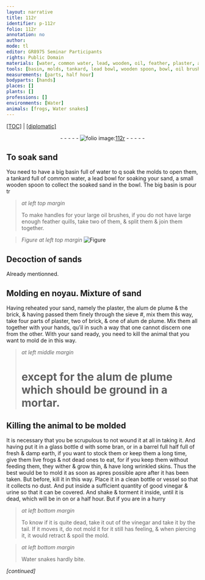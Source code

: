 ```yaml
---
layout: narrative
title: 112r
identifier: p-112r
folio: 112r
annotation: no
author:
mode: tl
editor: GR8975 Seminar Participants
rights: Public Domain
materials: [water, common water, lead, wooden, oil, feather, plaster, alum de plume, brick, glass, bran, fresh & damp earth, good vinegar, urine, vinegar]
tools: [basin, molds, tankard, lead bowl, wooden spoon, bowl, oil brushes, feather quills, sieve, hands, mortar, glass bottle, barrel, clean bottle or vessel]
measurements: [parts, half hour]
bodyparts: [hands]
places: []
plants: []
professions: []
environments: [Water]
animals: [frogs, Water snakes]
---
```


 <p><a href="{{ site.baseurl }}/translation/">[TOC]</a> | <a href="{{ site.baseurl }}/texts/p-112r_tc/" target="_blank">[diplomatic]</a></p><div class="folio" align="center">- - - - - <a href="http://gallica.bnf.fr/ark:/12148/btv1b10500001g/f229.image" target="_blank"><img src="https://cu-mkp.github.io/2017-workshop-edition/assets/photo-icon.png" alt="folio image: " style="display:inline-block; margin-bottom:-3px;"/>112r</a> - - - - - </div>  
  

## To soak sand

 
You need to have a big <span class="tl">basin</span> full of <span class="m">water</span> to <span class="del">q</span> soak the <span class="tl">molds</span> to open them, a <span class="tl">tankard</span> full of <span class="m"><span class="add">common</span> water</span>, a <span class="tl"><span class="m">lead</span> bowl</span> for soaking your sand, a small <span class="tl"><span class="m">wooden</span> spoon</span> to collect the soaked sand in the <span class="tl">bowl</span>. <span class="del">The big <span class="tl">basin</span> is</span> <span class="del">pour tr</span>
 
> *at left top margin*
> 
> 
>   To make handles for your large <span class="tl"><span class="m">oil</span> brushes</span>, if you do not have large enough <span class="tl"><span class="m">feather</span> quills</span>, take two of them, & split them & join them together.
 
> *Figure*
> *at left top margin*
> <a href="https://drive.google.com/open?id=0B9-oNrvWdlO5MHphUzNsdW9DQ1U" target="_blank"><img src="https://cu-mkp.github.io/GR8975-edition/assets/photo-icon.png" alt="Figure" style="display:inline-block; margin-bottom:-3px;"/></a>
 
 
  

## Decoction of sands

 
Already mentionned.
 
 
  

## Molding en noyau. Mixture of sand

 
Having reheated your sand, namely the <span class="m">plaster</span>, the <span class="m">alum de plume</span> & the <span class="m">brick</span>, & having passed them finely <span class="add">through the <span class="tl">sieve</span> #</span>, mix them this way, take four <span class="ms">parts</span> of <span class="m">plaster</span>, two of <span class="m">brick</span>, & one of <span class="m">alum de plume</span>. Mix them all together with your <span class="tl"><span class="bp">hands</span></span>, <span class="del">qu’il</span> in such a way that one cannot discern one from the other. With your sand ready, you need to kill the animal that you want to mold <span class="del">de</span> in this way.
 
> *at left middle margin*
> 
> 
>   # except for the <span class="m">alum de plume</span> which should be ground in a <span class="tl">mortar</span>.
 
 
  

## Killing the animal to be molded

 
It is necessary that you be scrupulous to not wound it at all in taking it. And having put it in a <span class="tl"><span class="m">glass</span> bottle</span> <span class="del">d</span> with some <span class="m">bran</span>, or in a <span class="tl">barrel</span> <span class="del">full</span> half full of <span class="m">fresh & damp earth</span>, if you want to stock them or keep them a <span class="tmp">long time</span>, give them live <span class="al">frogs</span> & not dead ones to eat, for if you keep them without feeding them, they wither & grow thin, & have long wrinkled skins. Thus the best would be to mold it as soon as <span class="del">apres</span> possible <span class="del">apre</span> after it has been taken. But before, kill it in this way. Place it in a <span class="tl">clean bottle or vessel</span> so that it collects no dust. And put inside a sufficient quantity of <span class="m">good vinegar</span> & <span class="m">urine</span> so that it can be covered. And shake & torment it inside, until it is dead, which will be in on or a <span class="ms"><span class="tmp">half hour</span></span>. But if you are in a hurry
 
> *at left bottom margin*
> 
> 
>   To know if it is quite dead, take it out of the <span class="m">vinegar</span> and take it by the tail. If it moves it, do not mold it for it still has feeling, & when piercing it, it would retract & spoil the mold.
 
> *at left bottom margin*
> 
> 
>   <span class="al"><span class="env">Water</span> snakes</span> hardly bite.
 
*[continued]*
 
 